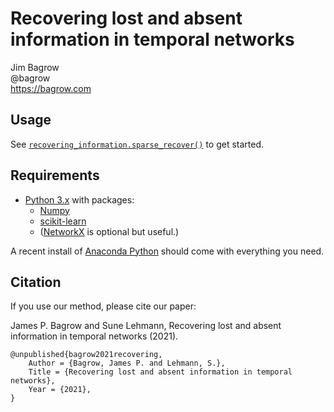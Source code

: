 # Recovering lost and absent information in temporal networks

Jim Bagrow  
@bagrow  
https://bagrow.com

## Usage

See [`recovering_information.sparse_recover()`](https://github.com/bagrow/recovering-information-temporal-networks/blob/main/recovering_information.py) to get started.

## Requirements

* [Python 3.x](https://www.python.org) with packages:
    + [Numpy](http://numpy.scipy.org/)
    + [scikit-learn](https://scikit-learn.org/stable/)
    + ([NetworkX](https://networkx.github.io) is optional but useful.)
    	
A recent install of [Anaconda Python](https://www.anaconda.com) should come with everything you need.


## Citation

If you use our method, please cite our paper:

James P. Bagrow and Sune Lehmann, Recovering lost and absent information in temporal networks (2021).

```text
@unpublished{bagrow2021recovering,
	Author = {Bagrow, James P. and Lehmann, S.},
	Title = {Recovering lost and absent information in temporal networks},
	Year = {2021},
}
```
